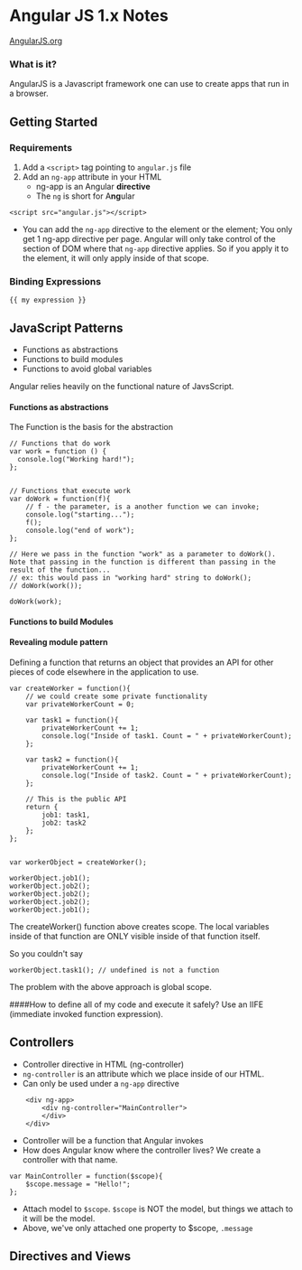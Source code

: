 # Angular JS 1.x Notes 
[AngularJS.org](http://angularjs.org)

### What is it?
AngularJS is a Javascript framework one can use to create apps that run in a browser.

## Getting Started
### Requirements
1. Add a `<script>` tag pointing to `angular.js` file
2. Add an `ng-app` attribute in your HTML
    * ng-app is an Angular **directive**
    * The `ng` is short for A**ng**ular

```
<script src="angular.js"></script>
```

* You can add the `ng-app` directive to the <html> element or the <body> element; You only get 1 ng-app directive per page. Angular will only take control of the section of DOM where that `ng-app` directive applies. So if you apply it to the <body> element, it will only apply inside of that scope. 

### Binding Expressions
`{{ my expression }}`

## JavaScript Patterns
* Functions as abstractions
* Functions to build modules
* Functions to avoid global variables

Angular relies heavily on the functional nature of JavsScript.

#### Functions as abstractions

The Function is the basis for the abstraction
        
    
    // Functions that do work
    var work = function () {
      console.log("Working hard!");  
    };
    
    
    // Functions that execute work
    var doWork = function(f){
    	// f - the parameter, is a another function we can invoke;
    	console.log("starting...");
    	f();
    	console.log("end of work");
    };
    
    // Here we pass in the function "work" as a parameter to doWork(). Note that passing in the function is different than passing in the result of the function... 
    // ex: this would pass in "working hard" string to doWork();
    // doWork(work());
    
    doWork(work);
    

#### Functions to build Modules
#### Revealing module pattern
Defining a function that returns an object that provides an API for other pieces of code elsewhere in the application to use.
    
    var createWorker = function(){
    	// we could create some private functionality
    	var privateWorkerCount = 0;
    	
	    var task1 = function(){
		    privateWorkerCount += 1;
		    console.log("Inside of task1. Count = " + privateWorkerCount);
	    };
	    
	    var task2 = function(){
		    privateWorkerCount += 1;
		    console.log("Inside of task2. Count = " + privateWorkerCount);
	    };
	    
	    // This is the public API 
	    return {
		    job1: task1,
		    job2: task2
	    };
    };
    
    
    var workerObject = createWorker();
    
    workerObject.job1();
    workerObject.job2();
    workerObject.job2();
    workerObject.job2();
    workerObject.job1();
    
The createWorker() function above creates scope. The local variables inside of that function are ONLY visible inside of that function itself.

So you couldn't say

`workerObject.task1(); // undefined is not a function`


The problem with the above approach is global scope.

####How to define all of my code and execute it safely? 
 Use an IIFE (immediate invoked function expression).

## Controllers
* Controller directive in HTML (ng-controller)
* `ng-controller` is an attribute which we place inside of our HTML.
* Can only be used under a `ng-app` directive

```
    <div ng-app>
    	<div ng-controller="MainController">
    	</div>
    </div>
```

* Controller will be a function that Angular invokes
* How does Angular know where the controller lives? We create a controller with that name. 

```
var MainController = function($scope){
	$scope.message = "Hello!";
};
```

* Attach model to `$scope`. `$scope` is NOT the model, but things we attach to it will be the model.
* Above, we've only attached one property to $scope, `.message`


## Directives and Views